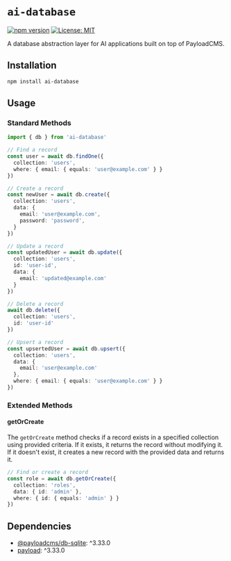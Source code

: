 # `ai-database`

[![npm version](https://badge.fury.io/js/ai-database.svg)](https://badge.fury.io/js/ai-database)
[![License: MIT](https://img.shields.io/badge/License-MIT-yellow.svg)](https://opensource.org/licenses/MIT)

A database abstraction layer for AI applications built on top of PayloadCMS.

## Installation

```bash
npm install ai-database
```

## Usage

### Standard Methods

```ts
import { db } from 'ai-database'

// Find a record
const user = await db.findOne({
  collection: 'users',
  where: { email: { equals: 'user@example.com' } }
})

// Create a record
const newUser = await db.create({
  collection: 'users',
  data: {
    email: 'user@example.com',
    password: 'password',
  }
})

// Update a record
const updatedUser = await db.update({
  collection: 'users',
  id: 'user-id',
  data: {
    email: 'updated@example.com'
  }
})

// Delete a record
await db.delete({
  collection: 'users',
  id: 'user-id'
})

// Upsert a record
const upsertedUser = await db.upsert({
  collection: 'users',
  data: {
    email: 'user@example.com'
  },
  where: { email: { equals: 'user@example.com' } }
})
```

### Extended Methods

#### getOrCreate

The `getOrCreate` method checks if a record exists in a specified collection using provided criteria. If it exists, it returns the record without modifying it. If it doesn't exist, it creates a new record with the provided data and returns it.

```ts
// Find or create a record
const role = await db.getOrCreate({
  collection: 'roles',
  data: { id: 'admin' },
  where: { id: { equals: 'admin' } }
})
```

## Dependencies

- [@payloadcms/db-sqlite](https://www.npmjs.com/package/@payloadcms/db-sqlite): ^3.33.0
- [payload](https://www.npmjs.com/package/payload): ^3.33.0
